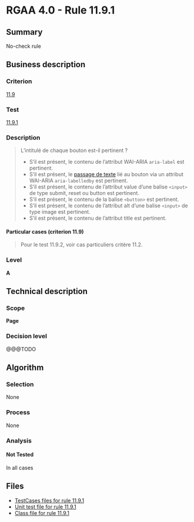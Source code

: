 # RGAA 4.0 - Rule 11.9.1

## Summary

No-check rule

## Business description

### Criterion

[11.9](https://www.numerique.gouv.fr/publications/rgaa-accessibilite/methode/criteres/#crit-11-9)

### Test

[11.9.1](https://www.numerique.gouv.fr/publications/rgaa-accessibilite/methode/criteres/#test-11-9-1)

### Description

> L’intitulé de chaque bouton est-il pertinent ?
> 
> * S’il est présent, le contenu de l’attribut WAI-ARIA `aria-label` est pertinent.
> * S’il est présent, le [passage de texte](https://www.numerique.gouv.fr/publications/rgaa-accessibilite/methode/glossaire/#passage-de-texte-lie-par-aria-labelledby-ou-aria-describedby) lié au bouton via un attribut WAI-ARIA `aria-labelledby` est pertinent.
> * S’il est présent, le contenu de l’attribut value d’une balise `<input>` de type submit, reset ou button est pertinent.
> * S’il est présent, le contenu de la balise `<button>` est pertinent.
> * S’il est présent, le contenu de l’attribut alt d’une balise `<input>` de type image est pertinent.
> * S’il est présent, le contenu de l’attribut title est pertinent.

#### Particular cases (criterion 11.9)

> Pour le test 11.9.2, voir cas particuliers critère 11.2.

### Level

**A**


## Technical description

### Scope

**Page**

### Decision level

@@@TODO


## Algorithm

### Selection

None

### Process

None

### Analysis

#### Not Tested

In all cases


## Files

- [TestCases files for rule 11.9.1](https://gitlab.com/asqatasun/Asqatasun/-/tree/v5/rules/rules-rgaa4.0/src/test/resources/testcases/rgaa40/Rgaa40Rule110901/)
- [Unit test file for rule 11.9.1](https://gitlab.com/asqatasun/Asqatasun/-/blob/v5/rules/rules-rgaa4.0/src/test/java/org/asqatasun/rules/rgaa40/Rgaa40Rule110901Test.java)
- [Class file for rule 11.9.1](https://gitlab.com/asqatasun/Asqatasun/-/blob/v5/rules/rules-rgaa4.0/src/main/java/org/asqatasun/rules/rgaa40/Rgaa40Rule110901.java)


